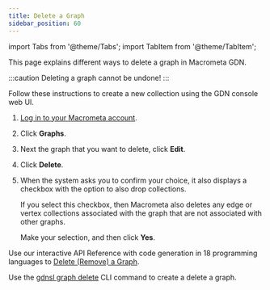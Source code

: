 ```yaml
---
title: Delete a Graph
sidebar_position: 60
---
```


import Tabs from '@theme/Tabs';
import TabItem from '@theme/TabItem';

This page explains different ways to delete a graph in Macrometa GDN.

:::caution
Deleting a graph cannot be undone!
:::

<Tabs groupId="operating-systems">
<TabItem value="console" label="Web Console">

Follow these instructions to create a new collection using the GDN console web UI.

1. [Log in to your Macrometa account](https://auth.paas.macrometa.io/).
2. Click **Graphs**.
3. Next the graph that you want to delete, click **Edit**.
4. Click **Delete**.
5. When the system asks you to confirm your choice, it also displays a checkbox with the option to also drop collections.

   If you select this checkbox, then Macrometa also deletes any edge or vertex collections associated with the graph that are not associated with other graphs.

   Make your selection, and then click **Yes**.

</TabItem>
<TabItem value="api" label="REST API">

Use our interactive API Reference with code generation in 18 programming languages to [Delete (Remove) a Graph](https://www.macrometa.com/docs/api#/operations/DropAGraph).

</TabItem>
<TabItem value="cli" label="CLI">

Use the [gdnsl graph delete](../../cli/graph-cli#gdnsl-graph-delete) CLI command to create a delete a graph.

</TabItem>
</Tabs>
